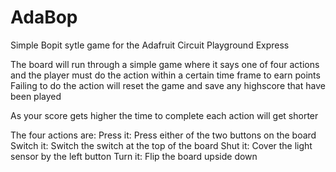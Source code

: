 # AdaBop
Simple Bopit sytle game for the Adafruit Circuit Playground Express

The board will run through a simple game where it says one of four actions and the player must do the action within a certain time frame to earn points
Failing to do the action will reset the game and save any highscore that have been played

As your score gets higher the time to complete each action will get shorter

The four actions are:
Press it: Press either of the two buttons on the board
Switch it: Switch the switch at the top of the board
Shut it: Cover the light sensor by the left button
Turn it: Flip the board upside down
